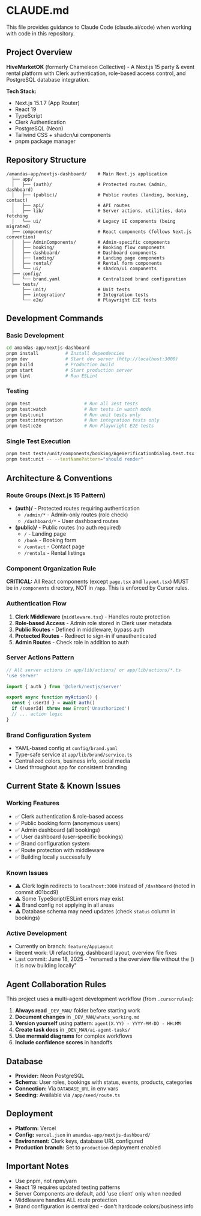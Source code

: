# CLAUDE.md

This file provides guidance to Claude Code (claude.ai/code) when working with code in this repository.

## Project Overview

**HiveMarketOK** (formerly Chameleon Collective) - A Next.js 15 party & event rental platform with Clerk authentication, role-based access control, and PostgreSQL database integration.

**Tech Stack:**
- Next.js 15.1.7 (App Router)
- React 19
- TypeScript
- Clerk Authentication
- PostgreSQL (Neon)
- Tailwind CSS + shadcn/ui components
- pnpm package manager

## Repository Structure

```
/amandas-app/nextjs-dashboard/    # Main Next.js application
  ├── app/
  │   ├── (auth)/                 # Protected routes (admin, dashboard)
  │   ├── (public)/               # Public routes (landing, booking, contact)
  │   ├── api/                    # API routes
  │   ├── lib/                    # Server actions, utilities, data fetching
  │   └── ui/                     # Legacy UI components (being migrated)
  ├── components/                 # React components (follows Next.js convention)
  │   ├── AdminComponents/        # Admin-specific components
  │   ├── booking/                # Booking flow components
  │   ├── dashboard/              # Dashboard components
  │   ├── landing/                # Landing page components
  │   ├── rental/                 # Rental form components
  │   └── ui/                     # shadcn/ui components
  ├── config/
  │   └── brand.yaml              # Centralized brand configuration
  └── tests/
      ├── unit/                   # Unit tests
      ├── integration/            # Integration tests
      └── e2e/                    # Playwright E2E tests
```

## Development Commands

### Basic Development
```bash
cd amandas-app/nextjs-dashboard
pnpm install          # Install dependencies
pnpm dev              # Start dev server (http://localhost:3000)
pnpm build            # Production build
pnpm start            # Start production server
pnpm lint             # Run ESLint
```

### Testing
```bash
pnpm test                    # Run all Jest tests
pnpm test:watch              # Run tests in watch mode
pnpm test:unit               # Run unit tests only
pnpm test:integration        # Run integration tests only
pnpm test:e2e                # Run Playwright E2E tests
```

### Single Test Execution
```bash
pnpm test tests/unit/components/booking/AgeVerificationDialog.test.tsx
pnpm test:unit -- --testNamePattern="should render"
```

## Architecture & Conventions

### Route Groups (Next.js 15 Pattern)
- **(auth)/** - Protected routes requiring authentication
  - `/admin/*` - Admin-only routes (role check)
  - `/dashboard/*` - User dashboard routes
- **(public)/** - Public routes (no auth required)
  - `/` - Landing page
  - `/book` - Booking form
  - `/contact` - Contact page
  - `/rentals` - Rental listings

### Component Organization Rule
**CRITICAL:** All React components (except `page.tsx` and `layout.tsx`) MUST be in `/components` directory, NOT in `/app`. This is enforced by Cursor rules.

### Authentication Flow
1. **Clerk Middleware** (`middleware.tsx`) - Handles route protection
2. **Role-based Access** - Admin role stored in Clerk user metadata
3. **Public Routes** - Defined in middleware, bypass auth
4. **Protected Routes** - Redirect to sign-in if unauthenticated
5. **Admin Routes** - Check role in addition to auth

### Server Actions Pattern
```typescript
// All server actions in app/lib/actions/ or app/lib/actions/*.ts
'use server'

import { auth } from '@clerk/nextjs/server'

export async function myAction() {
  const { userId } = await auth()
  if (!userId) throw new Error('Unauthorized')
  // ... action logic
}
```

### Brand Configuration System
- YAML-based config at `config/brand.yaml`
- Type-safe service at `app/lib/brand/service.ts`
- Centralized colors, business info, social media
- Used throughout app for consistent branding

## Current State & Known Issues

### Working Features
- ✅ Clerk authentication & role-based access
- ✅ Public booking form (anonymous users)
- ✅ Admin dashboard (all bookings)
- ✅ User dashboard (user-specific bookings)
- ✅ Brand configuration system
- ✅ Route protection with middleware
- ✅ Building locally successfully

### Known Issues
- ⚠️ Clerk login redirects to `localhost:3000` instead of `/dashboard` (noted in commit d01bcd9)
- ⚠️ Some TypeScript/ESLint errors may exist
- ⚠️ Brand config not applying in all areas
- ⚠️ Database schema may need updates (check `status` column in bookings)

### Active Development
- Currently on branch: `feature/AppLayout`
- Recent work: UI refactoring, dashboard layout, overview file fixes
- Last commit: June 18, 2025 - "renamed a the overview file without the () it is now building locally"

## Agent Collaboration Rules

This project uses a multi-agent development workflow (from `.cursorrules`):

1. **Always read** `_DEV_MAN/` folder before starting work
2. **Document changes** in `_DEV_MAN/whats_working.md`
3. **Version yourself** using pattern: `agent(X.YY) - YYYY-MM-DD - HH:MM`
4. **Create task docs** in `_DEV_MAN/ai-agent-tasks/`
5. **Use mermaid diagrams** for complex workflows
6. **Include confidence scores** in handoffs

## Database

- **Provider:** Neon PostgreSQL
- **Schema:** User roles, bookings with status, events, products, categories
- **Connection:** Via `DATABASE_URL` in env vars
- **Seeding:** Available via `/app/seed/route.ts`

## Deployment

- **Platform:** Vercel
- **Config:** `vercel.json` in `amandas-app/nextjs-dashboard/`
- **Environment:** Clerk keys, database URL configured
- **Production branch:** Set to `production` deployment enabled

## Important Notes

- Use pnpm, not npm/yarn
- React 19 requires updated testing patterns
- Server Components are default, add 'use client' only when needed
- Middleware handles ALL route protection
- Brand configuration is centralized - don't hardcode colors/business info
